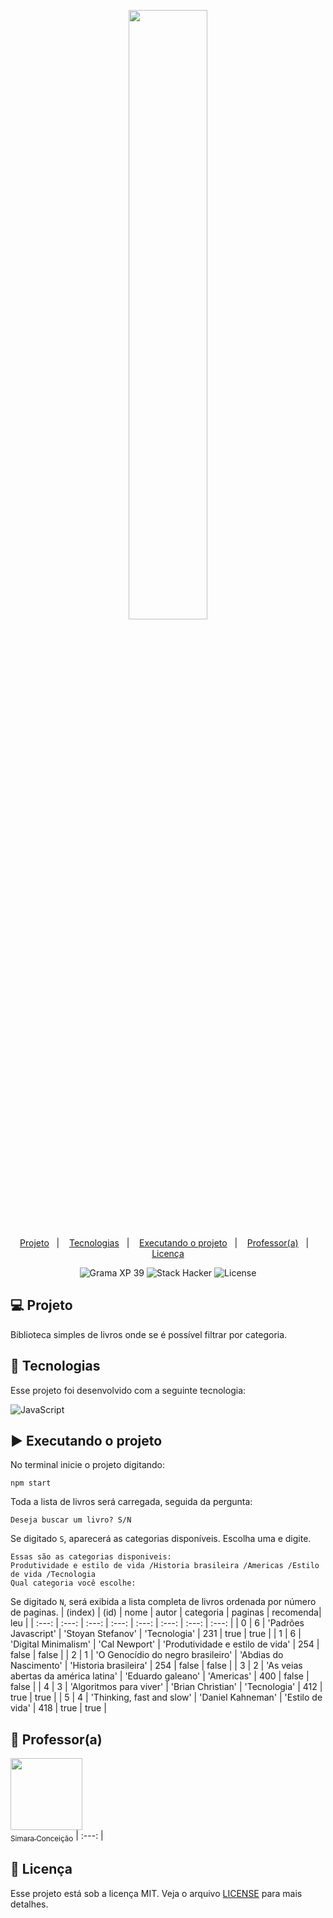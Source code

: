 <p align="center">
  <img src="https://github.com/scillapinheiro/gama_academy_desafio-1/blob/main/logo-gama-academy.png" width="50%">
</p>

<p align="center">
  <a href="#-projeto">Projeto</a>&nbsp;&nbsp;&nbsp;|&nbsp;&nbsp;&nbsp;
  <a href="#-tecnologias">Tecnologias</a>&nbsp;&nbsp;&nbsp;|&nbsp;&nbsp;&nbsp;
  <a href="#-executando-o-projeto">Executando o projeto</a>&nbsp;&nbsp;&nbsp;|&nbsp;&nbsp;&nbsp;
  <a href="#-professor(a)">Professor(a)</a>&nbsp;&nbsp;&nbsp;|&nbsp;&nbsp;&nbsp;
  <a href="#-licença">Licença</a>
</p>

<p align="center">
  <img alt="Grama XP 39" src="https://img.shields.io/static/v1?label=xp&message=39&color=success&labelColor=grey">
  
  <img alt="Stack Hacker" src="https://img.shields.io/static/v1?label=stack&message=hacker&color=success&labelColor=grey">
  
  <img alt="License" src="https://img.shields.io/static/v1?label=license&message=MIT&color=success&labelColor=grey">
</p>

## :computer: Projeto
Biblioteca simples de livros onde se é possível filtrar por categoria.

## :rocket: Tecnologias

Esse projeto foi desenvolvido com a seguinte tecnologia:

![JavaScript](https://img.shields.io/badge/javascript-%23323330.svg?style=for-the-badge&logo=javascript&logoColor=%23F7DF1E)

## :arrow_forward: Executando o projeto
No terminal inicie o projeto digitando:
```
npm start
```
Toda a lista de livros será carregada, seguida da pergunta:
```
Deseja buscar um livro? S/N
```
Se digitado ``S``, aparecerá as categorias disponíveis. Escolha uma e digite.
```
Essas são as categorias disponiveis:
Produtividade e estilo de vida /Historia brasileira /Americas /Estilo de vida /Tecnologia
Qual categoria você escolhe:
```
Se digitado ``N``, será exibida a lista completa de livros ordenada por número de paginas.
| (index) | (id) | nome | autor | categoria | paginas | recomenda| leu |
| :---: | :---: | :---: | :---: | :---: | :---: | :---: | :---: |
| 0 | 6 | 'Padrões Javascript' | 'Stoyan Stefanov' | 'Tecnologia' | 231 | true | true |
| 1 | 6 | 'Digital Minimalism' | 'Cal Newport' | 'Produtividade e estilo de vida' | 254 | false | false |
| 2 | 1 | 'O Genocídio do negro brasileiro' | 'Abdias do Nascimento' | 'Historia brasileira' | 254 | false | false |
| 3 | 2 | 'As veias abertas da américa latina' | 'Eduardo galeano' | 'Americas' | 400 | false | false |
| 4 | 3 | 'Algoritmos para viver' | 'Brian Christian' | 'Tecnologia' | 412 | true | true |
| 5 | 4 | 'Thinking, fast and slow' | 'Daniel Kahneman' | 'Estilo de vida' | 418 | true | true |

## :green_heart: Professor(a)
[<img src="https://avatars.githubusercontent.com/u/50921892?v=4" width=115> <br> <sub>Simara Conceição</sub>](https://github.com/simaraconceicao)
| :---: |

## :memo: Licença
Esse projeto está sob a licença MIT. Veja o arquivo [LICENSE](LICENSE.md) para mais detalhes.
